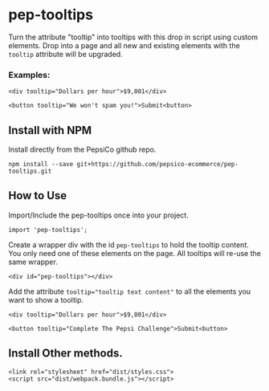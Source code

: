 # pep-tooltips
Turn the attribute "tooltip" into tooltips with this drop in script using custom elements. Drop into a page and all new and existing elements with the `tooltip` attribute will be upgraded.

### Examples:
```
<div tooltip="Dollars per hour">$9,001</div>

<button tooltip="We won't spam you!">Submit<button>
```


## Install with NPM
Install directly from the PepsiCo github repo.
```
npm install --save git+https://github.com/pepsico-ecommerce/pep-tooltips.git
```


## How to Use
Import/Include  the pep-tooltips once into your project.
```
import 'pep-tooltips';
```

Create a wrapper div with the id `pep-tooltips` to hold the tooltip content. You only need one of these elements on the page. All tooltips will re-use the same wrapper.
```
<div id="pep-tooltips"></div>
```


Add the attribute `tooltip="tooltip text content"` to all the elements you want to show a tooltip.

```
<div tooltip="Dollars per hour">$9,001</div>

<button tooltip="Complete The Pepsi Challenge">Submit<button>
```


## Install Other methods.

```
<link rel="stylesheet" href="dist/styles.css">
<script src="dist/webpack.bundle.js"></script>
```
